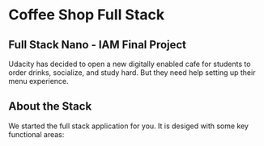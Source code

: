 # Coffee Shop Full Stack

## Full Stack Nano - IAM Final Project

Udacity has decided to open a new digitally enabled cafe for students to order drinks, socialize, and study hard. But they need help setting up their menu experience.




## About the Stack

We started the full stack application for you. It is desiged with some key functional areas:



